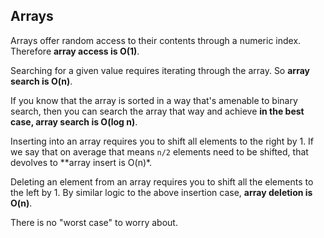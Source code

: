 ## Arrays

Arrays offer random access to their contents through a numeric index.  Therefore **array access is O(1)**.

Searching for a given value requires iterating through the array. So **array search is O(n)**.

If you know that the array is sorted in a way that's amenable to binary search, then you can search the array that way and achieve **in the best case, array search is O(log n)**.

Inserting into an array requires you to shift all elements to the right by 1. If we say that on average that means `n/2` elements need to be shifted, that devolves to **array insert is O(n)*.

Deleting an element from an array requires you to shift all the elements to the left by 1. By similar logic to the above insertion case, **array deletion is O(n)**.

There is no "worst case" to worry about.